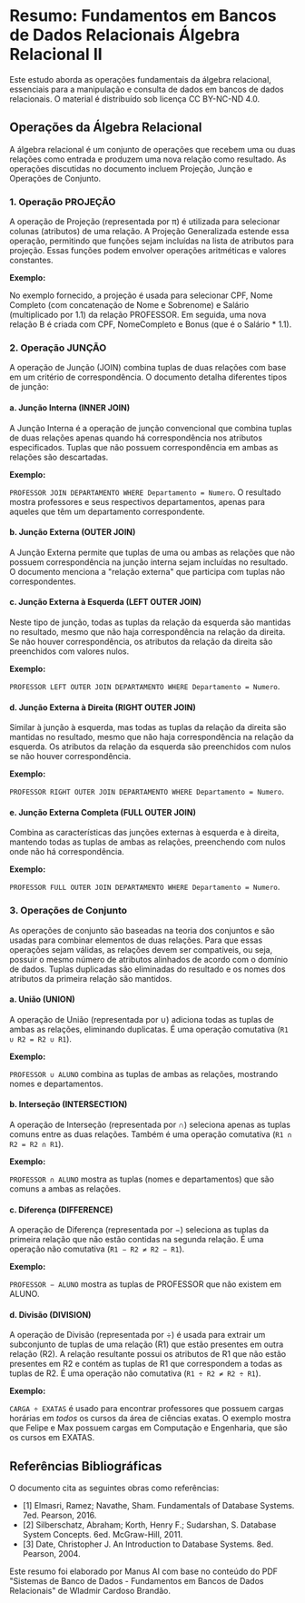 # Resumo: Fundamentos em Bancos de Dados Relacionais Álgebra Relacional II

Este estudo aborda as operações fundamentais da álgebra relacional, essenciais para a manipulação e consulta de dados em bancos de dados relacionais. O material é distribuído sob licença CC BY-NC-ND 4.0.

## Operações da Álgebra Relacional

A álgebra relacional é um conjunto de operações que recebem uma ou duas relações como entrada e produzem uma nova relação como resultado. As operações discutidas no documento incluem Projeção, Junção e Operações de Conjunto.

### 1. Operação PROJEÇÃO

A operação de Projeção (representada por π) é utilizada para selecionar colunas (atributos) de uma relação. A Projeção Generalizada estende essa operação, permitindo que funções sejam incluídas na lista de atributos para projeção. Essas funções podem envolver operações aritméticas e valores constantes.

**Exemplo:**

No exemplo fornecido, a projeção é usada para selecionar CPF, Nome Completo (com concatenação de Nome e Sobrenome) e Salário (multiplicado por 1.1) da relação PROFESSOR. Em seguida, uma nova relação B é criada com CPF, NomeCompleto e Bonus (que é o Salário * 1.1).

### 2. Operação JUNÇÃO

A operação de Junção (JOIN) combina tuplas de duas relações com base em um critério de correspondência. O documento detalha diferentes tipos de junção:

#### a. Junção Interna (INNER JOIN)

A Junção Interna é a operação de junção convencional que combina tuplas de duas relações apenas quando há correspondência nos atributos especificados. Tuplas que não possuem correspondência em ambas as relações são descartadas.

**Exemplo:**

`PROFESSOR JOIN DEPARTAMENTO WHERE Departamento = Numero`. O resultado mostra professores e seus respectivos departamentos, apenas para aqueles que têm um departamento correspondente.

#### b. Junção Externa (OUTER JOIN)

A Junção Externa permite que tuplas de uma ou ambas as relações que não possuem correspondência na junção interna sejam incluídas no resultado. O documento menciona a "relação externa" que participa com tuplas não correspondentes.

#### c. Junção Externa à Esquerda (LEFT OUTER JOIN)

Neste tipo de junção, todas as tuplas da relação da esquerda são mantidas no resultado, mesmo que não haja correspondência na relação da direita. Se não houver correspondência, os atributos da relação da direita são preenchidos com valores nulos.

**Exemplo:**

`PROFESSOR LEFT OUTER JOIN DEPARTAMENTO WHERE Departamento = Numero`.

#### d. Junção Externa à Direita (RIGHT OUTER JOIN)

Similar à junção à esquerda, mas todas as tuplas da relação da direita são mantidas no resultado, mesmo que não haja correspondência na relação da esquerda. Os atributos da relação da esquerda são preenchidos com nulos se não houver correspondência.

**Exemplo:**

`PROFESSOR RIGHT OUTER JOIN DEPARTAMENTO WHERE Departamento = Numero`.

#### e. Junção Externa Completa (FULL OUTER JOIN)

Combina as características das junções externas à esquerda e à direita, mantendo todas as tuplas de ambas as relações, preenchendo com nulos onde não há correspondência.

**Exemplo:**

`PROFESSOR FULL OUTER JOIN DEPARTAMENTO WHERE Departamento = Numero`.

### 3. Operações de Conjunto

As operações de conjunto são baseadas na teoria dos conjuntos e são usadas para combinar elementos de duas relações. Para que essas operações sejam válidas, as relações devem ser compatíveis, ou seja, possuir o mesmo número de atributos alinhados de acordo com o domínio de dados. Tuplas duplicadas são eliminadas do resultado e os nomes dos atributos da primeira relação são mantidos.

#### a. União (UNION)

A operação de União (representada por ∪) adiciona todas as tuplas de ambas as relações, eliminando duplicatas. É uma operação comutativa (`R1 ∪ R2 = R2 ∪ R1`).

**Exemplo:**

`PROFESSOR ∪ ALUNO` combina as tuplas de ambas as relações, mostrando nomes e departamentos.

#### b. Interseção (INTERSECTION)

A operação de Interseção (representada por ∩) seleciona apenas as tuplas comuns entre as duas relações. Também é uma operação comutativa (`R1 ∩ R2 = R2 ∩ R1`).

**Exemplo:**

`PROFESSOR ∩ ALUNO` mostra as tuplas (nomes e departamentos) que são comuns a ambas as relações.

#### c. Diferença (DIFFERENCE)

A operação de Diferença (representada por −) seleciona as tuplas da primeira relação que não estão contidas na segunda relação. É uma operação não comutativa (`R1 − R2 ≠ R2 − R1`).

**Exemplo:**

`PROFESSOR − ALUNO` mostra as tuplas de PROFESSOR que não existem em ALUNO.

#### d. Divisão (DIVISION)

A operação de Divisão (representada por ÷) é usada para extrair um subconjunto de tuplas de uma relação (R1) que estão presentes em outra relação (R2). A relação resultante possui os atributos de R1 que não estão presentes em R2 e contém as tuplas de R1 que correspondem a todas as tuplas de R2. É uma operação não comutativa (`R1 ÷ R2 ≠ R2 ÷ R1`).

**Exemplo:**

`CARGA ÷ EXATAS` é usado para encontrar professores que possuem cargas horárias em *todos* os cursos da área de ciências exatas. O exemplo mostra que Felipe e Max possuem cargas em Computação e Engenharia, que são os cursos em EXATAS.

## Referências Bibliográficas

O documento cita as seguintes obras como referências:

*   [1] Elmasri, Ramez; Navathe, Sham. Fundamentals of Database Systems. 7ed. Pearson, 2016.
*   [2] Silberschatz, Abraham; Korth, Henry F.; Sudarshan, S. Database System Concepts. 6ed. McGraw-Hill, 2011.
*   [3] Date, Christopher J. An Introduction to Database Systems. 8ed. Pearson, 2004.

Este resumo foi elaborado por Manus AI com base no conteúdo do PDF "Sistemas de Banco de Dados - Fundamentos em Bancos de Dados Relacionais" de Wladmir Cardoso Brandão.

